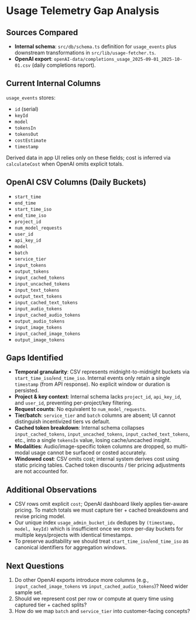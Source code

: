 # Usage Telemetry Gap Analysis

## Sources Compared
- **Internal schema**: `src/db/schema.ts` definition for `usage_events` plus downstream transformations in `src/lib/usage-fetcher.ts`.
- **OpenAI export**: `openAI-data/completions_usage_2025-09-01_2025-10-01.csv` (daily completions report).

## Current Internal Columns
`usage_events` stores:
- `id` (serial)
- `keyId`
- `model`
- `tokensIn`
- `tokensOut`
- `costEstimate`
- `timestamp`

Derived data in app UI relies only on these fields; cost is inferred via `calculateCost` when OpenAI omits explicit totals.

## OpenAI CSV Columns (Daily Buckets)
- `start_time`
- `end_time`
- `start_time_iso`
- `end_time_iso`
- `project_id`
- `num_model_requests`
- `user_id`
- `api_key_id`
- `model`
- `batch`
- `service_tier`
- `input_tokens`
- `output_tokens`
- `input_cached_tokens`
- `input_uncached_tokens`
- `input_text_tokens`
- `output_text_tokens`
- `input_cached_text_tokens`
- `input_audio_tokens`
- `input_cached_audio_tokens`
- `output_audio_tokens`
- `input_image_tokens`
- `input_cached_image_tokens`
- `output_image_tokens`

## Gaps Identified
- **Temporal granularity**: CSV represents midnight-to-midnight buckets via `start_time_iso`/`end_time_iso`. Internal events only retain a single `timestamp` (from API response). No explicit window or duration is persisted.
- **Project & key context**: Internal schema lacks `project_id`, `api_key_id`, and `user_id`, preventing per-project/key filtering.
- **Request counts**: No equivalent to `num_model_requests`.
- **Tier/batch**: `service_tier` and `batch` columns are absent; UI cannot distinguish incentivized tiers vs default.
- **Cached token breakdown**: Internal schema collapses `input_cached_tokens`, `input_uncached_tokens`, `input_cached_text_tokens`, etc., into a single `tokensIn` value, losing cache/uncached insight.
- **Modalities**: Audio/image-specific token columns are dropped, so multi-modal usage cannot be surfaced or costed accurately.
- **Windowed cost**: CSV omits cost; internal system derives cost using static pricing tables. Cached token discounts / tier pricing adjustments are not accounted for.

## Additional Observations
- CSV rows omit explicit `cost`; OpenAI dashboard likely applies tier-aware pricing. To match totals we must capture tier + cached breakdowns and revise pricing model.
- Our unique index `usage_admin_bucket_idx` dedupes by `(timestamp, model, keyId)` which is insufficient once we store per-day buckets for multiple keys/projects with identical timestamps.
- To preserve auditability we should treat `start_time_iso`/`end_time_iso` as canonical identifiers for aggregation windows.

## Next Questions
1. Do other OpenAI exports introduce more columns (e.g., `input_cached_image_tokens` vs `input_cached_audio_tokens`)? Need wider sample set.
2. Should we represent cost per row or compute at query time using captured tier + cached splits?
3. How do we map `batch` and `service_tier` into customer-facing concepts?

